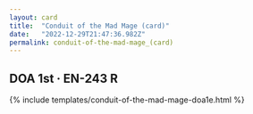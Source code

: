```yaml
---
layout: card
title:  "Conduit of the Mad Mage (card)"
date:   "2022-12-29T21:47:36.982Z"
permalink: conduit-of-the-mad-mage_(card)
---
```


## DOA 1st &middot; EN-243 R

{% include templates/conduit-of-the-mad-mage-doa1e.html %}
